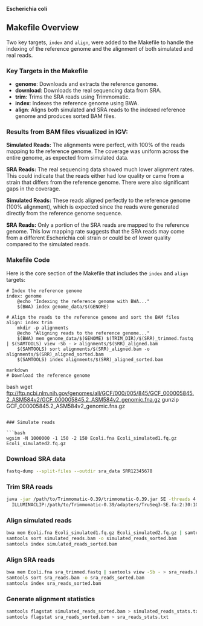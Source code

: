 


 **Escherichia coli** 



## Makefile Overview
Two key targets, `index` and `align`, were added to the Makefile to handle the indexing of the reference genome and the alignment of both simulated and real reads.

### Key Targets in the Makefile

- **genome**: Downloads and extracts the reference genome.
- **download**: Downloads the real sequencing data from SRA.
- **trim**: Trims the SRA reads using Trimmomatic.
- **index**: Indexes the reference genome using BWA.
- **align**: Aligns both simulated and SRA reads to the indexed reference genome and produces sorted BAM files.



### Results from BAM files visualized in IGV:

**Simulated Reads:** The alignments were perfect, with 100% of the reads mapping to the reference genome. The coverage was uniform across the entire genome, as expected from simulated data.

**SRA Reads:** The real sequencing data showed much lower alignment rates. This could indicate that the reads either had low quality or came from a strain that differs from the reference genome. There were also significant gaps in the coverage.

**Simulated Reads:** These reads aligned perfectly to the reference genome (100% alignment), which is expected since the reads were generated directly from the reference genome sequence.


**SRA Reads:** Only a portion of the SRA reads are mapped to the reference genome. This low mapping rate suggests that the SRA reads may come from a different Escherichia coli strain or could be of lower quality compared to the simulated reads.

### Makefile Code
Here is the core section of the Makefile that includes the `index` and `align` targets:

```
# Index the reference genome
index: genome
	@echo "Indexing the reference genome with BWA..."
	$(BWA) index genome_data/$(GENOME)

# Align the reads to the reference genome and sort the BAM files
align: index trim
	mkdir -p alignments
	@echo "Aligning reads to the reference genome..."
	$(BWA) mem genome_data/$(GENOME) $(TRIM_DIR)/$(SRR)_trimmed.fastq | $(SAMTOOLS) view -Sb - > alignments/$(SRR)_aligned.bam
	$(SAMTOOLS) sort alignments/$(SRR)_aligned.bam -o alignments/$(SRR)_aligned_sorted.bam
	$(SAMTOOLS) index alignments/$(SRR)_aligned_sorted.bam

markdown
# Download the reference genome

```
bash
wget ftp://ftp.ncbi.nlm.nih.gov/genomes/all/GCF/000/005/845/GCF_000005845.2_ASM584v2/GCF_000005845.2_ASM584v2_genomic.fna.gz
gunzip GCF_000005845.2_ASM584v2_genomic.fna.gz
```

### Simulate reads

```bash
wgsim -N 1000000 -1 150 -2 150 Ecoli.fna Ecoli_simulated1.fq.gz Ecoli_simulated2.fq.gz
```

### Download SRA data

```bash
fastq-dump --split-files --outdir sra_data SRR12345678
```

### Trim SRA reads

```bash
java -jar /path/to/Trimmomatic-0.39/trimmomatic-0.39.jar SE -threads 4 sra_data/SRR12345678_1.fastq sra_trimmed.fastq \
  ILLUMINACLIP:/path/to/Trimmomatic-0.39/adapters/TruSeq3-SE.fa:2:30:10 LEADING:3 TRAILING:3 SLIDINGWINDOW:4:15 MINLEN:36
```

### Align simulated reads

```bash
bwa mem Ecoli.fna Ecoli_simulated1.fq.gz Ecoli_simulated2.fq.gz | samtools view -Sb - > simulated_reads.bam
samtools sort simulated_reads.bam -o simulated_reads_sorted.bam
samtools index simulated_reads_sorted.bam
```

### Align SRA reads

```bash
bwa mem Ecoli.fna sra_trimmed.fastq | samtools view -Sb - > sra_reads.bam
samtools sort sra_reads.bam -o sra_reads_sorted.bam
samtools index sra_reads_sorted.bam
```

### Generate alignment statistics

```bash
samtools flagstat simulated_reads_sorted.bam > simulated_reads_stats.txt
samtools flagstat sra_reads_sorted.bam > sra_reads_stats.txt
```
